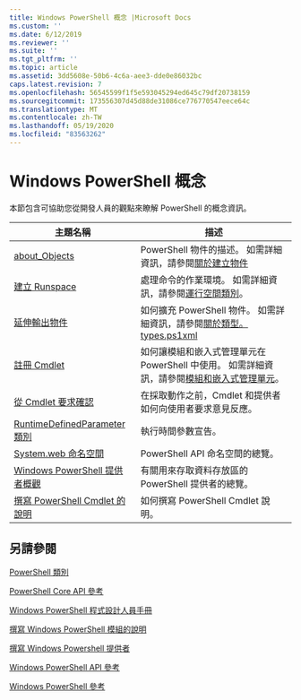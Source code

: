 ```yaml
---
title: Windows PowerShell 概念 |Microsoft Docs
ms.custom: ''
ms.date: 6/12/2019
ms.reviewer: ''
ms.suite: ''
ms.tgt_pltfrm: ''
ms.topic: article
ms.assetid: 3dd5608e-50b6-4c6a-aee3-dde0e86032bc
caps.latest.revision: 7
ms.openlocfilehash: 56545599f1f5e593045294ed645c79df20738159
ms.sourcegitcommit: 173556307d45d88de31086ce776770547eece64c
ms.translationtype: MT
ms.contentlocale: zh-TW
ms.lasthandoff: 05/19/2020
ms.locfileid: "83563262"
---
```

# <a name="windows-powershell-concepts"></a>Windows PowerShell 概念

本節包含可協助您從開發人員的觀點來瞭解 PowerShell 的概念資訊。

|主題名稱|描述|
|----------------|-----------------|
|[about_Objects](/powershell/module/microsoft.powershell.core/about/about_objects)|PowerShell 物件的描述。 如需詳細資訊，請參閱[關於建立物件](/powershell/module/microsoft.powershell.core/about/about_object_creation)|
|[建立 Runspace](../hosting/creating-runspaces.md)|處理命令的作業環境。 如需詳細資訊，請參閱[運行空間類別](/dotnet/api/system.management.automation.runspaces.runspace)。|
|[延伸輸出物件](../cmdlet/extending-output-objects.md)|如何擴充 PowerShell 物件。 如需詳細資訊，請參閱[關於類型。 types.ps1xml](/powershell/module/microsoft.powershell.core/about/about_types.ps1xml)|
|[註冊 Cmdlet](../cmdlet/registering-cmdlets.md)|如何讓模組和嵌入式管理單元在 PowerShell 中使用。 如需詳細資訊，請參閱[模組和嵌入式管理單元](../cmdlet/modules-and-snap-ins.md)。|
|[從 Cmdlet 要求確認](../cmdlet/requesting-confirmation-from-cmdlets.md)|在採取動作之前，Cmdlet 和提供者如何向使用者要求意見反應。|
|[RuntimeDefinedParameter 類別](/dotnet/api/system.management.automation.runtimedefinedparameter)|執行時間參數宣告。|
|[System.web 命名空間](/dotnet/api/System.Management.Automation)|PowerShell API 命名空間的總覽。|
|[Windows PowerShell 提供者概觀](../provider/windows-powershell-provider-overview.md)|有關用來存取資料存放區的 PowerShell 提供者的總覽。|
|[撰寫 PowerShell Cmdlet 的說明](../help/writing-help-for-windows-powershell-cmdlets.md)|如何撰寫 PowerShell Cmdlet 說明。|

## <a name="see-also"></a>另請參閱

[PowerShell 類別](/dotnet/api/system.management.automation.powershell)

[PowerShell Core API 參考](/dotnet/api/?view=pscore-6.2.0)

[Windows PowerShell 程式設計人員手冊](windows-powershell-programmer-s-guide.md)

[撰寫 Windows PowerShell 模組的說明](../module/writing-help-for-windows-powershell-modules.md)

[撰寫 Windows Powershell 提供者](../provider/writing-a-windows-powershell-provider.md)

[Windows PowerShell API 參考](/dotnet/api/?view=powershellsdk-1.1.0)

[Windows PowerShell 參考](../windows-powershell-reference.md)
